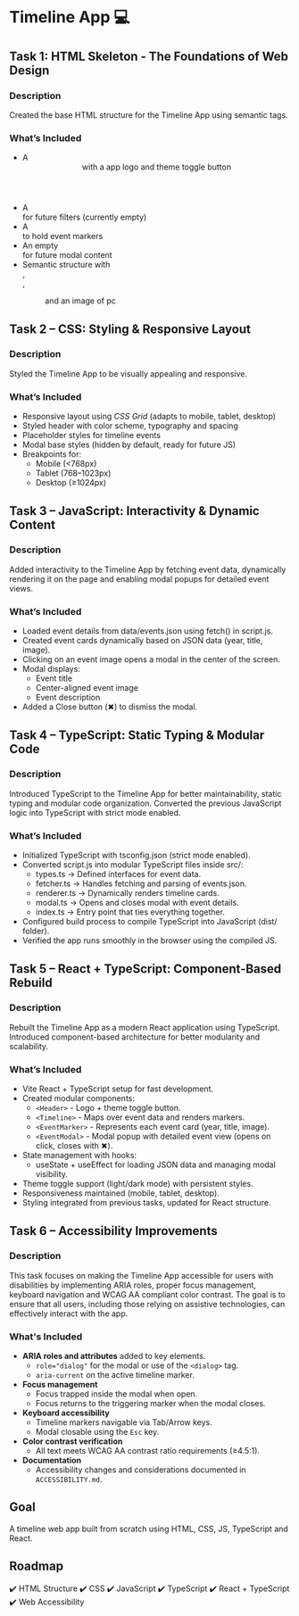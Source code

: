 # Timeline App 💻

## Task 1: HTML Skeleton - The Foundations of Web Design

### Description
Created the base HTML structure for the Timeline App using semantic tags.

### What’s Included
- A <header> with a app logo and theme toggle button
- A <nav> for future filters (currently empty)
- A <section id="timeline"> to hold event markers
- An empty <div id="modal"> for future modal content
- Semantic structure with <main>, <article>, <figure> and an image of pc

## Task 2 – CSS: Styling & Responsive Layout

### Description
Styled the Timeline App to be visually appealing and responsive.

### What’s Included
- Responsive layout using *CSS Grid* (adapts to mobile, tablet, desktop)
- Styled header with color scheme, typography and spacing
- Placeholder styles for timeline events
- Modal base styles (hidden by default, ready for future JS)
- Breakpoints for:
  - Mobile (<768px)
  - Tablet (768–1023px)
  - Desktop (≥1024px)

## Task 3 – JavaScript: Interactivity & Dynamic Content

### Description
Added interactivity to the Timeline App by fetching event data, dynamically rendering it on the page and enabling modal popups for detailed event views.

### What’s Included
- Loaded event details from data/events.json using fetch() in script.js.
- Created event cards dynamically based on JSON data (year, title, image).
- Clicking on an event image opens a modal in the center of the screen.
- Modal displays:
  - Event title
  - Center-aligned event image
  - Event description
- Added a Close button (✖) to dismiss the modal.


## Task 4 – TypeScript: Static Typing & Modular Code

### Description
Introduced TypeScript to the Timeline App for better maintainability, static typing and modular code organization. 
Converted the previous JavaScript logic into TypeScript with strict mode enabled.

### What’s Included
- Initialized TypeScript with tsconfig.json (strict mode enabled).
- Converted script.js into modular TypeScript files inside src/:
  - types.ts → Defined interfaces for event data.
  - fetcher.ts → Handles fetching and parsing of events.json.
  - renderer.ts → Dynamically renders timeline cards.
  - modal.ts → Opens and closes modal with event details.
  - index.ts → Entry point that ties everything together.
- Configured build process to compile TypeScript into JavaScript (dist/ folder).
- Verified the app runs smoothly in the browser using the compiled JS.


## Task 5 – React + TypeScript: Component-Based Rebuild

### Description
Rebuilt the Timeline App as a modern React application using TypeScript. Introduced component-based architecture for better modularity and scalability.

### What’s Included
- Vite React + TypeScript setup for fast development.
- Created modular components:
    - `<Header>` - Logo + theme toggle button.
    - `<Timeline>` - Maps over event data and renders markers.
    - `<EventMarker>` - Represents each event card (year, title, image).
    - `<EventModal>` - Modal popup with detailed event view (opens on click, closes with ✖).
- State management with hooks:
    - useState + useEffect for loading JSON data and managing modal visibility.
- Theme toggle support (light/dark mode) with persistent styles.
- Responsiveness maintained (mobile, tablet, desktop).
- Styling integrated from previous tasks, updated for React structure.

##  Task 6 – Accessibility Improvements

### Description
This task focuses on making the Timeline App accessible for users with disabilities by implementing ARIA roles, proper focus management, keyboard navigation and WCAG AA compliant color contrast. The goal is to ensure that all users, including those relying on assistive technologies, can effectively interact with the app.

### What's Included
- **ARIA roles and attributes** added to key elements.
  - `role="dialog"` for the modal or use of the `<dialog>` tag.
  - `aria-current` on the active timeline marker.
- **Focus management**
  - Focus trapped inside the modal when open.
  - Focus returns to the triggering marker when the modal closes.
- **Keyboard accessibility**
  - Timeline markers navigable via Tab/Arrow keys.
  - Modal closable using the `Esc` key.
- **Color contrast verification**
  - All text meets WCAG AA contrast ratio requirements (≥4.5:1).
- **Documentation**
  - Accessibility changes and considerations documented in `ACCESSIBILITY.md`.


## Goal
A timeline web app built from scratch using HTML, CSS, JS, TypeScript and React.

## Roadmap

✔️ HTML Structure
✔️ CSS
✔️ JavaScript
✔️ TypeScript
✔️ React + TypeScript
✔️ Web Accessibility



